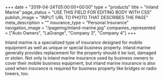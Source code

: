 +++
date = "2019-04-24T05:00:00+00:00"
type = "products"
title = "Inland Marine"
page_status = "USE THIS FIELD FOR EDITING BODY WITH CSS"
publish_image = "INPUT URL TO PHOTO THAT DESCRIBES THE PAGE"
meta_description = ""
insurance_type = "Personal Insurance"
navigation_image = "/pageimg/inland-marine.jpg"
companies_represented = ["Auto Owners", "LaGrange", "Company 3", "Company 4"]
+++

Inland marine is a specialized type of insurance designed for mobile equipment as well as unique or special business property. Inland marine generally provides replacement for the property should it be lost, damaged or stolen. Not only is inland marine insurance used by business owners to cover their mobile business equipment, but inland marine insurance is also used when insurance is required for business property like bridges or radio towers, too.